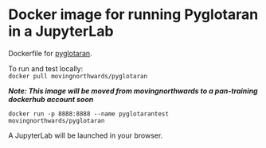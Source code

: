 # Docker image for running Pyglotaran in a JupyterLab 

Dockerfile for [pyglotaran](https://github.com/glotaran/pyglotaran). 

To run and test locally:    
`docker pull movingnorthwards/pyglotaran`    

***Note: This image will be moved from movingnorthwards to a pan-training dockerhub account soon***

`docker run -p 8888:8888 --name pyglotarantest movingnorthwards/pyglotaran` 

A JupyterLab will be launched in your browser. 




